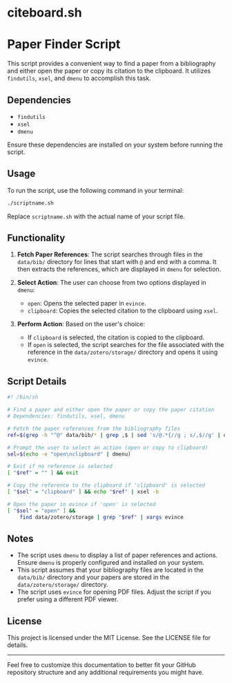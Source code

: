 # citeboard.sh

# Paper Finder Script

This script provides a convenient way to find a paper from a bibliography and either open the paper or copy its citation to the clipboard. It utilizes `findutils`, `xsel`, and `dmenu` to accomplish this task.

## Dependencies

- `findutils`
- `xsel`
- `dmenu`

Ensure these dependencies are installed on your system before running the script.

## Usage

To run the script, use the following command in your terminal:

```sh
./scriptname.sh
```

Replace `scriptname.sh` with the actual name of your script file.

## Functionality

1. **Fetch Paper References**: The script searches through files in the `data/bib/` directory for lines that start with `@` and end with a comma. It then extracts the references, which are displayed in `dmenu` for selection.
   
2. **Select Action**: The user can choose from two options displayed in `dmenu`:
   - `open`: Opens the selected paper in `evince`.
   - `clipboard`: Copies the selected citation to the clipboard using `xsel`.

3. **Perform Action**: Based on the user's choice:
   - If `clipboard` is selected, the citation is copied to the clipboard.
   - If `open` is selected, the script searches for the file associated with the reference in the `data/zotero/storage/` directory and opens it using `evince`.

## Script Details

```sh
#! /bin/sh

# Find a paper and either open the paper or copy the paper citation
# Dependencies: findutils, xsel, dmenu

# Fetch the paper references from the bibliography files
ref=$(grep -h "^@" data/bib/* | grep ,$ | sed 's/@.*{//g ; s/,$//g' | dmenu -l 30 | sed 's/\n$//g')

# Prompt the user to select an action (open or copy to clipboard)
sel=$(echo -e "open\nclipboard" | dmenu)

# Exit if no reference is selected
[ "$ref" = "" ] && exit 

# Copy the reference to the clipboard if 'clipboard' is selected
[ "$sel" = "clipboard" ] && echo "$ref" | xsel -b

# Open the paper in evince if 'open' is selected
[ "$sel" = "open" ] && 
    find data/zotero/storage | grep "$ref" | xargs evince
```

## Notes

- The script uses `dmenu` to display a list of paper references and actions. Ensure `dmenu` is properly configured and installed on your system.
- This script assumes that your bibliography files are located in the `data/bib/` directory and your papers are stored in the `data/zotero/storage/` directory.
- The script uses `evince` for opening PDF files. Adjust the script if you prefer using a different PDF viewer.

## License

This project is licensed under the MIT License. See the LICENSE file for details.

---

Feel free to customize this documentation to better fit your GitHub repository structure and any additional requirements you might have.